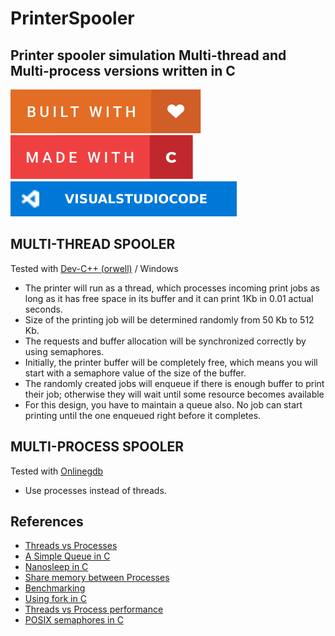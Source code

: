 # PrinterSpooler
## Printer spooler simulation Multi-thread and Multi-process versions written in C

![](https://github.com/bardakcib/resources/blob/main/badges/built-with-love.svg)
![](https://github.com/bardakcib/resources/blob/main/badges/made-with-c.svg)
![](https://github.com/bardakcib/resources/blob/main/badges/vscode.svg)


## MULTI-THREAD SPOOLER

Tested with [Dev-C++ (orwell)](https://sourceforge.net/projects/orwelldevcpp/) / Windows 

* The printer will run as a thread, which processes incoming print jobs as long as it has free space in its buffer and it can print 1Kb in 0.01 actual seconds.
* Size of the printing job will be determined randomly from 50 Kb to 512 Kb.
* The requests and buffer allocation will be synchronized correctly by using semaphores.
* Initially, the printer buffer will be completely free, which means you will start with a semaphore value of the size of the buffer.
* The randomly created jobs will enqueue if there is enough buffer to print their job; otherwise they will wait until some resource becomes available
* For this design, you have to maintain a queue also. No job can start printing until the one enqueued right before it completes.


## MULTI-PROCESS SPOOLER

Tested with [Onlinegdb](https://www.onlinegdb.com/online_c_compiler)

* Use processes instead of threads.



## References

* [Threads vs Processes](https://www.backblaze.com/blog/whats-the-diff-programs-processes-and-threads/)
* [A Simple Queue in C](https://www.journaldev.com/36220/queue-in-c)
* [Nanosleep in C](https://www.linuxquestions.org/questions/programming-9/can-someone-give-me-the-example-of-the-simplest-usage-of-nanosleep-in-c-4175429688/)
* [Share memory between Processes](https://stackoverflow.com/questions/13274786/how-to-share-memory-between-processes-created-by-fork/63408673#63408673)
* [Benchmarking](https://www.bitsnbites.eu/benchmarking-os-primitives/)
* [Using fork in C](https://www.geeksforgeeks.org/using-fork-produce-1-parent-3-child-processes/)
* [Threads vs Process performance](https://stackoverflow.com/questions/807506/threads-vs-processes-in-linux)
* [POSIX semaphores in C](https://man7.org/linux/man-pages/man7/sem_overview.7.html)
